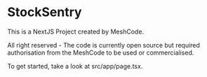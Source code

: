 # StockSentry

This is a NextJS Project created by MeshCode.

All right reserved - The code is currently open source but required authorisation from the MeshCode to be used or commercialised.



To get started, take a look at src/app/page.tsx.